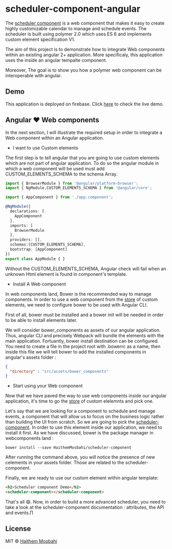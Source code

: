 # scheduler-component-angular

The [scheduler component](https://github.com/HaithemMosbahi/scheduler-component-angular.git) is a web component that makes it easy to create highly customizable calendar to manage and schedule events. The scheduler is built using polymer 2.0 which uses ES 6 and implements custom element specification V1.

The aim of this project is to demonstrate how to integrate Web components within an existing angular 2+ application. More specificaly, this application uses the <scheduler-component> inside an angular tempalte component.

Moreover, The goal is to show you how a polymer web component can be interoperable with angular.

## Demo 
This application is deployed on firebase. Click [here](https://scheduler-angular-455e4.firebaseapp.com/) to check the live demo.

## Angular :heart: Web components

In the next section, I will illustrate the required setup in order to integrate a Web component within an Angular application.

* I want to use Custom elements 

The first step is to tell angular that you are going to use custom elements which are not part of angular application. To do so the angular module in which a web component will be used must add CUSTOM_ELEMENTS_SCHEMA to the schema Array.

```ts
import { BrowserModule } from '@angular/platform-browser';
import { NgModule,CUSTOM_ELEMENTS_SCHEMA } from '@angular/core';

import { AppComponent } from './app.component';

@NgModule({
  declarations: [
    AppComponent
  ],
  imports: [
    BrowserModule
  ],
  providers: [],
  schemas:[CUSTOM_ELEMENTS_SCHEMA],
  bootstrap: [AppComponent]
})
export class AppModule { }

```

Without the CUSTOM_ELEMENTS_SCHEMA, Angular check will fail when an unknown Html element is found in component's template.

* Install A Web component

In web components land, Bower is the recommended way to manage components. In order to use a web component from the [store](https://www.webcomponents.org/) of custom elements, we need to configure bower to be used with Angular CLI.

First of all, bower must be installed and a bower init will be needed in order to be able to install elements later.

We will consider bower_components as assets of our angular application. Thus, angular CLI and precisely Webpack will bundle the elements with the main application. Fortuantly, bower install destination can be configured. You need to create a file in the project root with .bowerrc as a name, then inside this file we will tell bower to add the installed components in angular's assets folder :

```json
{
  "directory" : "src/assets/bower_components"
}

```


* Start using your Web component

Now that we have paved the way to use web components inside our angular application, it's time to go the [store](https://www.webcomponents.org/) of custom elelemnts and pick one. 

Let's say that we are looking for a component to schedule and manage events, a component that will allow us to focus on the business logic rather than building the UI from scratch. So we are going to pick the [scheduler-component](https://www.webcomponents.org/element/HaithemMosbahi/scheduler-component).
In order to use this element inside our application, we need to install it first. As we have discussed, bower is the package manager in webcomponents land : 

```shell
bower install --save HaithemMosbahi/scheduler-component
```
After running the command above, you will notice the presence of new celements in your assets folder. Those are related to the scheduler-component.

Finally, we are ready to use our custom element within angular template:

```html
<h2>Scheduler component Demo</h2>
<scheduler-component></scheduler-component>
```
That's all :smile:. Now, in order to build a more advanced scheduler, you need to take a look at the scheduler-component documentation : attributes, the API and events.∏


## License 

MIT © [Haithem Mosbahi](mailto:elmosbahihaithem@gmail.com)
